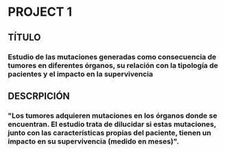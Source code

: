# PROJECT 1

## TÍTULO
### Estudio de las mutaciones generadas como consecuencia de tumores en diferentes órganos, su relación con la tipología de pacientes y el impacto en la supervivencia

## DESCRPICIÓN
### "Los tumores adquieren mutaciones en los órganos donde se encuentran. El estudio trata de dilucidar si estas mutaciones, junto con las características propias del paciente, tienen un impacto en su supervivencia (medido en meses)".

